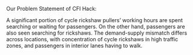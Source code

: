 Our Problem Statement of CFI Hack:

A significant portion of cycle rickshaw pullers’ working hours are spent searching or waiting for passengers. On the other hand, passengers are also seen searching for rickshaws. The demand-supply mismatch differs across locations, with concentration of cycle rickshaws in high traffic zones, and passengers in interior lanes having to walk.
